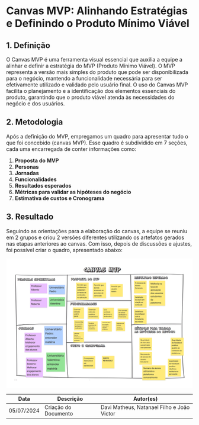 # Canvas MVP: Alinhando Estratégias e Definindo o Produto Mínimo Viável



## 1. Definição

O Canvas MVP é uma ferramenta visual essencial que auxilia a equipe a alinhar e definir a estratégia do MVP (Produto Mínimo Viável). O MVP representa a versão mais simples do produto que pode ser disponibilizada para o negócio, mantendo a funcionalidade necessária para ser efetivamente utilizado e validado pelo usuário final. O uso do Canvas MVP facilita o planejamento e a identificação dos elementos essenciais do produto, garantindo que o produto viável atenda às necessidades do negócio e dos usuários.

## 2. Metodologia

Após a definição do MVP, empregamos um quadro para apresentar tudo o que foi concebido (canvas MVP). Esse quadro é subdividido em 7 seções, cada uma encarregada de conter informações como:

1. **Proposta do MVP**
2. **Personas**
3. **Jornadas**
4. **Funcionalidades**
5. **Resultados esperados**
6. **Métricas para validar as hipóteses do negócio**
7. **Estimativa de custos e Cronograma**


## 3. Resultado

Seguindo as orientações para a elaboração do canvas, a equipe se reuniu em 2 grupos e criou 2 versões diferentes utilizando os artefatos gerados nas etapas anteriores ao canvas. Com isso, depois de discussões e ajustes, foi possível criar o quadro, apresentado abaixo:

![Canvas MVP](../assets/lean/canvas_mvp.png)


|**Data**|**Descrição**|**Autor(es)**|
|--------|-------------|--------------|
|05/07/2024| Criação do Documento | Davi Matheus, Natanael Filho e João Victor |


